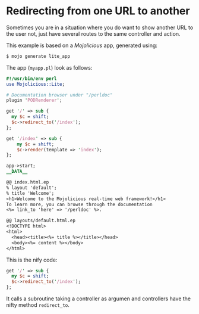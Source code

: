 # Redirecting from one URL to another

Sometimes you are in a situation where you do want to show another URL to the user not, just have several routes to the same controller and action.

This example is based on a *Mojolicious* app, generated using:

```bash
$ mojo generate lite_app
```

The app (`myapp.pl`) look as follows:

```perl
#!/usr/bin/env perl
use Mojolicious::Lite;

# Documentation browser under "/perldoc"
plugin 'PODRenderer';

get '/' => sub {
  my $c = shift;
  $c->redirect_to('/index');
};

get '/index' => sub {
    my $c = shift;
    $c->render(template => 'index');
};

app->start;
__DATA__

@@ index.html.ep
% layout 'default';
% title 'Welcome';
<h1>Welcome to the Mojolicious real-time web framework!</h1>
To learn more, you can browse through the documentation
<%= link_to 'here' => '/perldoc' %>.

@@ layouts/default.html.ep
<!DOCTYPE html>
<html>
  <head><title><%= title %></title></head>
  <body><%= content %></body>
</html>
```

This is the nify code:

```perl
get '/' => sub {
  my $c = shift;
  $c->redirect_to('/index');
};
```

It calls a subroutine taking a controller as argumen and controllers have the nifty method `redirect_to`.
